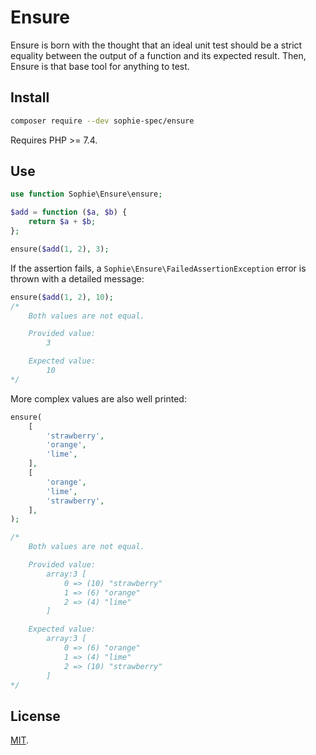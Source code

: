 # Ensure

Ensure is born with the thought that an ideal unit test should be a strict equality between the output of a function and its expected result. Then, Ensure is that base tool for anything to test.

## Install

```sh
composer require --dev sophie-spec/ensure
```

Requires PHP >= 7.4.

## Use

```php
use function Sophie\Ensure\ensure;

$add = function ($a, $b) {
    return $a + $b;
};

ensure($add(1, 2), 3);
```

If the assertion fails, a `Sophie\Ensure\FailedAssertionException` error is thrown with a detailed message:

```php
ensure($add(1, 2), 10);
/*
    Both values are not equal.

    Provided value:
        3

    Expected value:
        10
*/
```

More complex values are also well printed:

```php
ensure(
    [
        'strawberry',
        'orange',
        'lime',
    ],
    [
        'orange',
        'lime',
        'strawberry',
    ],
);

/*
    Both values are not equal.

    Provided value:
        array:3 [
            0 => (10) "strawberry"
            1 => (6) "orange"
            2 => (4) "lime"
        ]

    Expected value:
        array:3 [
            0 => (6) "orange"
            1 => (4) "lime"
            2 => (10) "strawberry"
        ]
*/
```

## License

[MIT](http://dreamysource.mit-license.org).
